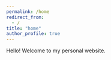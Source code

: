 ```yaml
---
permalink: /home
redirect_from:
  - /
title: "home"
author_profile: true
---
```


Hello! Welcome to my personal website.